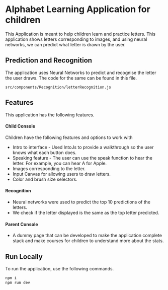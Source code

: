 
# Alphabet Learning Application for children

This Application is meant to help children learn and practice letters.
This application shows letters corresponding to images, and using neural networks, we can predict what letter is drawn by the user.

## Prediction and Recognition

The application uses Neural Networks to predict and recognise the letter the user draws. The code for the same can be found in this file.

```
src/components/Recognition/letterRecognition.js
```

## Features
This application has the following features.

#### Child Console
Children have the following features and options to work with

- Intro to interface -  Used IntoJs to provide a walkthrough so the user knows what each button does.
- Speaking feature - The user can use the speak function to hear the letter. For example, you can hear A for Apple.
- Images corresponding to the letter.
- Input Canvas for allowing users to draw letters.
- Color and brush size selectors.

#### Recognition
- Neural networks were used to predict the top 10 predictions of the letters.
- We check if the letter displayed is the same as the top letter predicted.

#### Parent Console
- A dummy page that can be developed to make the application complete stack and make courses for children to understand more about the stats.


## Run Locally
To run the application, use the following commands.
```bash
npm i
npm run dev

```


